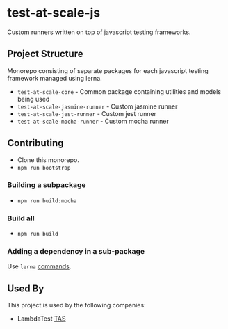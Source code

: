 
# test-at-scale-js

Custom runners written on top of javascript testing frameworks.
## Project Structure

Monorepo consisting of separate packages for each javascript testing framework managed using lerna.

- `test-at-scale-core` - Common package containing utilities and models being used
- `test-at-scale-jasmine-runner` - Custom jasmine runner
- `test-at-scale-jest-runner` - Custom jest runner
- `test-at-scale-mocha-runner` - Custom mocha runner

## Contributing

- Clone this monorepo.
- `npm run bootstrap`

### Building a subpackage
- `npm run build:mocha`

### Build all
- `npm run build`

### Adding a dependency in a sub-package
Use `lerna` [commands](https://github.com/lerna/lerna/tree/main/commands/add#lernaadd).

## Used By

This project is used by the following companies:

- LambdaTest [TAS](https://tas.lambdatest.com/)
